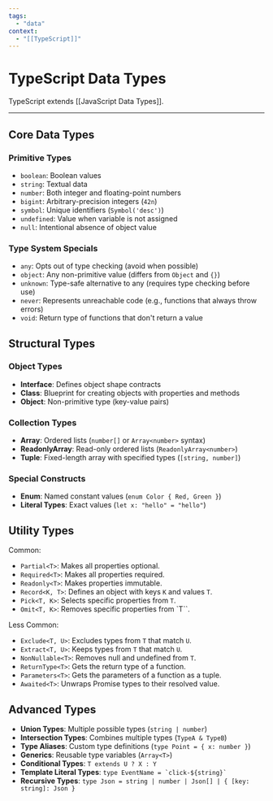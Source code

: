 ```yaml
---
tags:
  - "data"
context:
  - "[[TypeScript]]"
---
```


# TypeScript Data Types

TypeScript extends [[JavaScript Data Types]].

---

## Core Data Types

### Primitive Types

- `boolean`: Boolean values
- `string`: Textual data
- `number`: Both integer and floating-point numbers
- `bigint`: Arbitrary-precision integers (`42n`)
- `symbol`: Unique identifiers (`Symbol('desc')`)
- `undefined`: Value when variable is not assigned
- `null`: Intentional absence of object value

### Type System Specials

- `any`: Opts out of type checking (avoid when possible)
- `object`: Any non-primitive value (differs from `Object` and `{}`)
- `unknown`: Type-safe alternative to any (requires type checking before use)
- `never`: Represents unreachable code (e.g., functions that always throw errors)
- `void`: Return type of functions that don't return a value

## Structural Types

### Object Types

- **Interface**: Defines object shape contracts
- **Class**: Blueprint for creating objects with properties and methods
- **Object**: Non-primitive type (key-value pairs)

### Collection Types

- **Array**: Ordered lists (`number[]` or `Array<number>` syntax)
- **ReadonlyArray**: Read-only ordered lists (`ReadonlyArray<number>`)
- **Tuple**: Fixed-length array with specified types (`[string, number]`)

### Special Constructs

- **Enum**: Named constant values (`enum Color { Red, Green }`)
- **Literal Types**: Exact values (`let x: "hello" = "hello"`)

## Utility Types

Common:

- `Partial<T>`: Makes all properties optional.
- `Required<T>`: Makes all properties required.
- `Readonly<T>`: Makes properties immutable.
- `Record<K, T>`: Defines an object with keys `K` and values `T`.
- `Pick<T, K>`: Selects specific properties from `T`.
- `Omit<T, K>`: Removes specific properties from `T``.

Less Common:

- `Exclude<T, U>`: Excludes types from `T` that match `U`.
- `Extract<T, U>`: Keeps types from `T` that match `U`.
- `NonNullable<T>`: Removes null and undefined from `T`.
- `ReturnType<T>`: Gets the return type of a function.
- `Parameters<T>`: Gets the parameters of a function as a tuple.
- `Awaited<T>`: Unwraps Promise types to their resolved value.

## Advanced Types

- **Union Types**: Multiple possible types (`string | number`)
- **Intersection Types**: Combines multiple types (`TypeA & TypeB`)
- **Type Aliases**: Custom type definitions (`type Point = { x: number }`)
- **Generics**: Reusable type variables (`Array<T>`)
- **Conditional Types**: `T extends U ? X : Y`
- **Template Literal Types**: ``` type EventName = `click-${string}` ```
- **Recursive Types**: `type Json = string | number | Json[] | { [key: string]: Json }`
